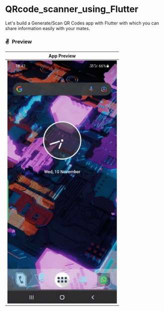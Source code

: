 # QRcode_scanner_using_Flutter
Let's build a Generate/Scan QR Codes app with Flutter with which you can share information easily with your mates.
### ✌&ensp;Preview

|              App Preview             |
| :----------------------------------: |
| <img src="https://github.com/404S-retr0/Barcode_scanner_using_Flutter/blob/main/ezgif-3-fe53cee7f7d0.gif" width="350">|
